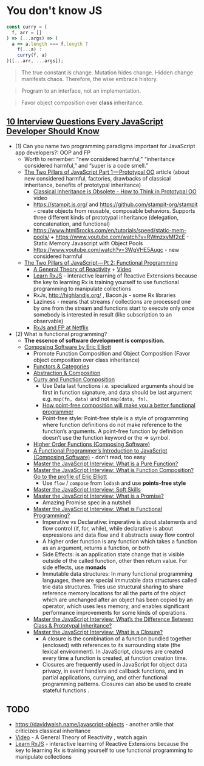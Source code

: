 # You don't know JS

```javascript
const curry = (
  f, arr = []
) => (...args) => (
  a => a.length === f.length ?
    f(...a) :
    curry(f, a)
)([...arr, ...args]);
```

> The true constant is change. Mutation hides change. Hidden change manifests chaos. Therefore, the wise embrace history.

> Program to an interface, not an implementation.

> Favor object composition over **class** inheritance.

## [10 Interview Questions Every JavaScript Developer Should Know](https://medium.com/javascript-scene/10-interview-questions-every-javascript-developer-should-know-6fa6bdf5ad95)

- (1) Can you name two programming paradigms important for JavaScript app developers?: OOP and FP
  - Worth to remember: “new considered harmful,” “inheritance considered harmful,” and “super is a code smell.”
  - [The Two Pillars of JavaScript Part 1 — Prototypal OO](https://medium.com/javascript-scene/the-two-pillars-of-javascript-ee6f3281e7f3) article (about new considered harmful, factories, drawbacks of classical inheritance, benefits of prototypal inheritance)
    - [Classical Inheritance is Obsolete - How to Think in Prototypal OO](https://vimeo.com/69255635) video
    - <https://stampit.js.org/> and <https://github.com/stampit-org/stampit> - create objects from reusable, composable behaviors. Supports three different kinds of prototypal inheritance (delegation, concatenation, and functional)
    - <https://www.html5rocks.com/en/tutorials/speed/static-mem-pools/> + <https://www.youtube.com/watch?v=RWmzxyMf2cE> - Static Memory Javascript with Object Pools
    - <https://www.youtube.com/watch?v=3WgVHE5Augc> - new considered harmful
  - [The Two Pillars of JavaScript — Pt 2: Functional Programming](https://medium.com/javascript-scene/the-two-pillars-of-javascript-pt-2-functional-programming-a63aa53a41a4)
    - [A General Theory of Reactivity](https://github.com/kriskowal/gtor) + [Video](https://www.youtube.com/watch?v=2p51PE1MZ8U)
    - [Learn RxJS](http://reactivex.io/learnrx/) - interactive learning of Reactive Extensions because the key to learning Rx is training yourself to use functional programming to manipulate collections
    - RxJs, http://highlandjs.org/ , Bacon.js - some Rx libraries
    - Laziness - means that streams / collections are processed one by one from the stream and functions start to execute only once somebody is interested in result (like subscription to an observable)
    - [RxJs and FP at Netflix](https://www.youtube.com/watch?v=gawmdhCNy-A)
- (2) What is functional programming?
  - **The essence of software development is composition.**
  - [Composing Software by Eric Elliott](https://medium.com/javascript-scene/composing-software-the-book-f31c77fc3ddc)
    - Promote Function Composition and Object Composition (Favor object composition over class inheritance)
    - [Functors & Categories](https://medium.com/javascript-scene/functors-categories-61e031bac53f)
    - [Abstraction & Composition](https://medium.com/javascript-scene/abstraction-composition-cb2849d5bdd6)
    - [Curry and Function Composition](https://medium.com/javascript-scene/curry-and-function-composition-2c208d774983)
      - Use Data last functions i.e. specialized arguments should be first in function signature, and data should be last argument e.g. `map(fn, data)` and not `map(data, fn)`.
      - [How point-free composition will make you a better functional programmer](https://medium.freecodecamp.org/how-point-free-composition-will-make-you-a-better-functional-programmer-33dcb910303a)
      - Point-free style: Point-free style is a style of programming where function definitions do not make reference to the function’s arguments. A point-free function by definition doesn’t use the function keyword or the => symbol.
    - [Higher Order Functions (Composing Software)](https://medium.com/javascript-scene/higher-order-functions-composing-software-5365cf2cbe99)
    - [A Functional Programmer’s Introduction to JavaScript (Composing Software)](https://medium.com/javascript-scene/a-functional-programmers-introduction-to-javascript-composing-software-d670d14ede30) - don't read, too easy
    - [Master the JavaScript Interview: What is a Pure Function?](https://medium.com/javascript-scene/master-the-javascript-interview-what-is-a-pure-function-d1c076bec976)
    - [Master the JavaScript Interview: What is Function Composition?
Go to the profile of Eric Elliott](https://medium.com/javascript-scene/master-the-javascript-interview-what-is-function-composition-20dfb109a1a0)
      - Use `flow` / `compose` from `lodash` and use **points-free style**
    - [Master the JavaScript Interview: Soft Skills](https://medium.com/javascript-scene/master-the-javascript-interview-soft-skills-a8a5fb02c466)
    - [Master the JavaScript Interview: What is a Promise?](https://medium.com/javascript-scene/master-the-javascript-interview-what-is-a-promise-27fc71e77261)
      - Amazing Promise spec in a nutshell
    - [Master the JavaScript Interview: What is Functional Programming?](https://medium.com/javascript-scene/master-the-javascript-interview-what-is-functional-programming-7f218c68b3a0)
      - Imperative vs Declarative: imperative is about statements and flow control (if, for, while), while declarative is about expressions and data flow and it abstracts away flow control
      - A higher order function is any function which takes a function as an argument, returns a function, or both
      - Side Effects: is an application state change that is visible outside of the called function, other then return value. For side effects, use **monads**
      - Immutable data structures: In many functional programming languages, there are special immutable data structures called trie data structures. Tries use structural sharing to share reference memory locations for all the parts of the object which are unchanged after an object has been copied by an operator, which uses less memory, and enables significant performance improvements for some kinds of operations.
    - [Master the JavaScript Interview: What’s the Difference Between Class & Prototypal Inheritance?](https://medium.com/javascript-scene/master-the-javascript-interview-what-s-the-difference-between-class-prototypal-inheritance-e4cd0a7562e9)
    - [Master the JavaScript Interview: What is a Closure?](https://medium.com/javascript-scene/master-the-javascript-interview-what-is-a-closure-b2f0d2152b36)
      - A closure is the combination of a function bundled together (enclosed) with references to its surrounding state (the lexical environment). In JavaScript, closures are created every time a function is created, at function creation time.
      - Closures are frequently used in JavaScript for object data privacy, in event handlers and callback functions, and in partial applications, currying, and other functional programming patterns. Closures can also be used to create stateful functions .
  
  
 ## TODO
 
 - <https://davidwalsh.name/javascript-objects> - another artile that criticizes classical inheritance
 - [Video](https://www.youtube.com/watch?v=2p51PE1MZ8U) - A General Theory of Reactivity , watch again
 - [Learn RxJS](http://reactivex.io/learnrx/) - interactive learning of Reactive Extensions because the key to learning Rx is training yourself to use functional programming to manipulate collections
